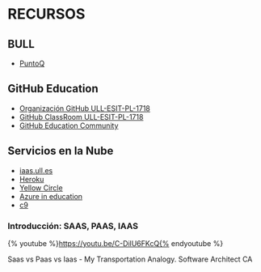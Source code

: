 # RECURSOS

## BULL

* [PuntoQ](https://www.ull.es/servicios/biblioteca/servicios/puntoq/)

## GitHub Education

* [Organización GitHub ULL-ESIT-PL-1718](https://github.com/ULL-ESIT-PL-1718)
* [GitHub ClassRoom ULL-ESIT-PL-1718](https://classroom.github.com/classrooms/19915164-ull-esit-sytw-1617)
* [GitHub Education Community](https://education.github.community/)

## Servicios en la Nube

* [iaas.ull.es](iaas.md)
* [Heroku](heroku.md)
* [Yellow Circle](yellow.md)
* [Azure in education](azure.md)
* [c9](c9.md)

### Introducción: SAAS, PAAS, IAAS

{% youtube %}https://youtu.be/C-DilU6FKcQ{% endyoutube %}

Saas vs Paas vs Iaas - My Transportation Analogy.
Software Architect CA
